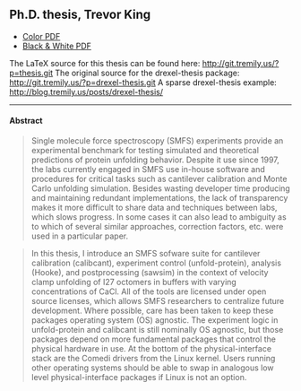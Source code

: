 ## Ph.D. thesis, Trevor King

+ [Color PDF](TrevorKingDissertationColor.pdf?raw=true)
+ [Black & White PDF](TrevorKingDissertation.pdf?raw=true)

The LaTeX source for this thesis can be found here: http://git.tremily.us/?p=thesis.git
The original source for the drexel-thesis package: http://git.tremily.us/?p=drexel-thesis.git
A sparse drexel-thesis example: http://blog.tremily.us/posts/drexel-thesis/

--------------------------------------------------------------------------

#### Abstract 

> Single molecule force spectroscopy (SMFS) experiments provide an experimental benchmark for testing simulated and theoretical predictions of protein unfolding behavior. Despite it use since 1997, the labs currently engaged in SMFS use in-house software and procedures for critical tasks such as cantilever calibration and Monte Carlo unfolding simulation. Besides wasting developer time producing and maintaining redundant implementations, the lack of transparency makes it more difficult to share data and techniques between labs, which slows progress. In some cases it can also lead to ambiguity as to which of several similar approaches, correction factors, etc. were used in a particular paper.

> In this thesis, I introduce an SMFS sofware suite for cantilever calibration (calibcant), experiment control (unfold-protein), analysis (Hooke), and postprocessing (sawsim) in the context of velocity clamp unfolding of I27 octomers in buffers with varying concentrations of CaCl. All of the tools are licensed under open source licenses, which allows SMFS researchers to centralize future development. Where possible, care has been taken to keep these packages operating system (OS) agnostic. The experiment logic in unfold-protein and calibcant is still nominally OS agnostic, but those packages depend on more fundamental packages that control the physical hardware in use. At the bottom of the physical-interface stack are the Comedi drivers from the Linux kernel. Users running other operating systems should be able to swap in analogous low level physical-interface packages if Linux is not an option.
